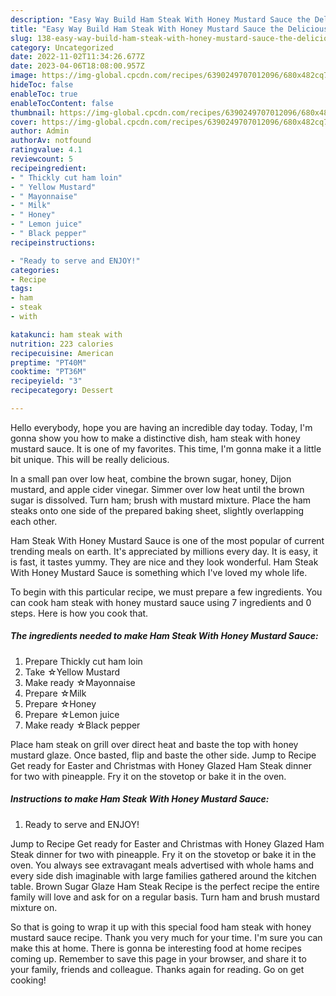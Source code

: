 ```yaml
---
description: "Easy Way Build Ham Steak With Honey Mustard Sauce the Delicious"
title: "Easy Way Build Ham Steak With Honey Mustard Sauce the Delicious"
slug: 138-easy-way-build-ham-steak-with-honey-mustard-sauce-the-delicious
category: Uncategorized
date: 2022-11-02T11:34:26.677Z
date: 2023-04-06T18:08:00.957Z
image: https://img-global.cpcdn.com/recipes/6390249707012096/680x482cq70/ham-steak-with-honey-mustard-sauce-recipe-main-photo.jpg
hideToc: false
enableToc: true
enableTocContent: false
thumbnail: https://img-global.cpcdn.com/recipes/6390249707012096/680x482cq70/ham-steak-with-honey-mustard-sauce-recipe-main-photo.jpg
cover: https://img-global.cpcdn.com/recipes/6390249707012096/680x482cq70/ham-steak-with-honey-mustard-sauce-recipe-main-photo.jpg
author: Admin
authorAv: notfound
ratingvalue: 4.1
reviewcount: 5
recipeingredient:
- " Thickly cut ham loin"
- " Yellow Mustard"
- " Mayonnaise"
- " Milk"
- " Honey"
- " Lemon juice"
- " Black pepper"
recipeinstructions:

- "Ready to serve and ENJOY!"
categories:
- Recipe
tags:
- ham
- steak
- with

katakunci: ham steak with 
nutrition: 223 calories
recipecuisine: American
preptime: "PT40M"
cooktime: "PT36M"
recipeyield: "3"
recipecategory: Dessert

---
```



Hello everybody, hope you are having an incredible day today. Today, I'm gonna show you how to make a distinctive dish, ham steak with honey mustard sauce. It is one of my favorites. This time, I'm gonna make it a little bit unique. This will be really delicious.

In a small pan over low heat, combine the brown sugar, honey, Dijon mustard, and apple cider vinegar. Simmer over low heat until the brown sugar is dissolved. Turn ham; brush with mustard mixture. Place the ham steaks onto one side of the prepared baking sheet, slightly overlapping each other.

Ham Steak With Honey Mustard Sauce is one of the most popular of current trending meals on earth. It's appreciated by millions every day. It is easy, it is fast, it tastes yummy. They are nice and they look wonderful. Ham Steak With Honey Mustard Sauce is something which I've loved my whole life.


To begin with this particular recipe, we must prepare a few ingredients. You can cook ham steak with honey mustard sauce using 7 ingredients and 0 steps. Here is how you cook that.

<!--inarticleads1-->

##### The ingredients needed to make Ham Steak With Honey Mustard Sauce:

1. Prepare  Thickly cut ham loin
1. Take  ☆Yellow Mustard
1. Make ready  ☆Mayonnaise
1. Prepare  ☆Milk
1. Prepare  ☆Honey
1. Prepare  ☆Lemon juice
1. Make ready  ☆Black pepper


Place ham steak on grill over direct heat and baste the top with honey mustard glaze. Once basted, flip and baste the other side. Jump to Recipe Get ready for Easter and Christmas with Honey Glazed Ham Steak dinner for two with pineapple. Fry it on the stovetop or bake it in the oven. 

<!--inarticleads2-->

##### Instructions to make Ham Steak With Honey Mustard Sauce:


1. Ready to serve and ENJOY!

Jump to Recipe Get ready for Easter and Christmas with Honey Glazed Ham Steak dinner for two with pineapple. Fry it on the stovetop or bake it in the oven. You always see extravagant meals advertised with whole hams and every side dish imaginable with large families gathered around the kitchen table. Brown Sugar Glaze Ham Steak Recipe is the perfect recipe the entire family will love and ask for on a regular basis. Turn ham and brush mustard mixture on. 

So that is going to wrap it up with this special food ham steak with honey mustard sauce recipe. Thank you very much for your time. I'm sure you can make this at home. There is gonna be interesting food at home recipes coming up. Remember to save this page in your browser, and share it to your family, friends and colleague. Thanks again for reading. Go on get cooking!
